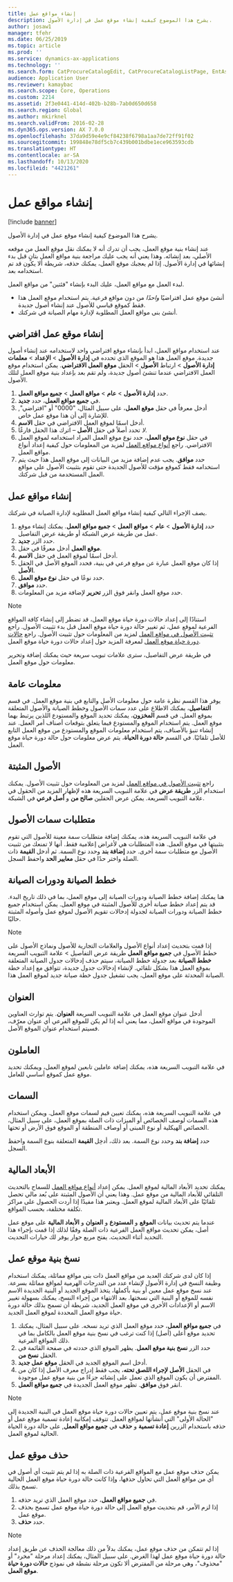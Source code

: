 ```yaml
---
title: إنشاء مواقع عمل
description: يشرح هذا الموضوع كيفية إنشاء موقع عمل في إدارة الأصول.
author: josaw1
manager: tfehr
ms.date: 06/25/2019
ms.topic: article
ms.prod: ''
ms.service: dynamics-ax-applications
ms.technology: ''
ms.search.form: CatProcureCatalogEdit, CatProcureCatalogListPage, EntAssetFunctionalLocationCopyStructure, EntAssetFunctionalLocationCreate
audience: Application User
ms.reviewer: kamaybac
ms.search.scope: Core, Operations
ms.custom: 2214
ms.assetid: 2f3e0441-414d-402b-b28b-7ab0d650d658
ms.search.region: Global
ms.author: mkirknel
ms.search.validFrom: 2016-02-28
ms.dyn365.ops.version: AX 7.0.0
ms.openlocfilehash: 37da9d59e4e9cf84238f6798a1aa7de72ff91f02
ms.sourcegitcommit: 199848e78df5cb7c439b001bdbe1ece963593cdb
ms.translationtype: HT
ms.contentlocale: ar-SA
ms.lasthandoff: 10/13/2020
ms.locfileid: "4421261"
---
```

# <a name="create-functional-locations"></a>إنشاء مواقع عمل

[!include [banner](../../includes/banner.md)]

 

يشرح هذا الموضوع كيفية إنشاء موقع عمل في إدارة الأصول.

عند إنشاء بنية موقع العمل، يجب أن تدرك أنه لا يمكنك نقل موقع العمل من موقعه الأصلي، بعد إنشائه. وهذا يعني أنه يجب عليك مراجعة بنية مواقع العمل بتانٍ قبل بدء إنشائها في إدارة الأصول. إذا لم يعجبك موقع العمل، يمكنك حذفه، شريطة ألا يكون قد تم استخدامه بعد.

لبدء العمل مع مواقع العمل، عليك البدء بإنشاء "فئتين" من مواقع العمل.

- أنشئ موقع عمل افتراضيًا *واحدًا* من دون مواقع فرعية. يتم استخدام موقع العمل هذا فقط كموقع قياسي للأصول عند إنشاء أصول جديدة.  
- أنشئ بنى مواقع العمل المطلوبة لإدارة مهام الصيانة في شركتك.

## <a name="create-a-default-functional-location"></a>إنشاء موقع عمل افتراضي

عند استخدام مواقع العمل، ابدأ بإنشاء موقع افتراضي واحد لاستخدامه عند إنشاء أصول جديدة. موقع العمل هذا هو الموقع الذي تحدده في **إدارة الأصول** > **الإعداد** > **معلمات إدارة الأصول** > ارتباط **الأصول** > الحقل **موقع العمل الافتراضي**. يمكن استخدام موقع العمل الافتراضي عندما تنشئ أصول جديدة، ولم تقم بعد بإعداد بنية موقع العمل لتلك الأصول.

1. حدد **إدارة الأصول** > **عام** > **مواقع العمل** > **جميع مواقع العمل**.  
2. في **جميع مواقع العمل**، حدد **جديد‏‎**.
3. أدخل معرفاً في حقل **موقع العمل**، على سبيل المثال، "0000" أو "افتراضي", للإشارة إلى أن هذا موقع عمل خاص.
4. أدخل اسمًا لموقع العمل الافتراضي في حقل **الاسم**.
5. *لا* تحدد أصلاً في حقل **الأصل** – اترك هذا الحقل فارغًا.
6. في حقل **نوع موقع العمل**، حدد نوع موقع العمل المراد استخدامه لموقع العمل الافتراضي. راجع [أنواع مواقع العمل](../setup-for-functional-locations/functional-location-types.md) لمزيد من المعلومات حول كيفية إعداد أنواع مواقع العمل.
7. حدد **موافق**. يجب عدم إضافة مزيد من البيانات إلى موقع العمل هذا حيث يتم استخدامه فقط كموقع مؤقت للأصول الجديدة حتى تقوم بتثبيت الأصول على مواقع العمل المستخدمة من قبل شركتك.

## <a name="create-functional-locations"></a>إنشاء مواقع عمل

يصف الإجراء التالي كيفية إنشاء مواقع العمل المطلوبة لإدارة الصيانة في شركتك.

1. حدد **إدارة الأصول** > **عام** > **مواقع العمل** > **جميع مواقع العمل**. يمكنك إنشاء موقع عمل من طريقة عرض الشبكة أو طريقة عرض التفاصيل.
2. حدد الزر **جديد**.
3. أدخل معرفًا في حقل‏‎ **موقع العمل**.
4. أدخل اسمًا لموقع العمل في حقل **الاسم**.
5. إذا كان موقع العمل عبارة عن موقع فرعي في بنية، فحدد الموقع الأصل في الحقل **الأصل**.
6. حدد نوعًا في حقل **نوع موقع العمل**.
7. حدد **موافق**.
8. حدد موقع العمل وانقر فوق الزر **تحرير** لإضافة مزيد من المعلومات.

>[!NOTE]
>استنادًا إلى إعداد حالات دورة حياة موقع العمل، قد تضطر إلى إنشاء كافة المواقع الفرعية لموقع عمل، ثم تغيير حالة دورة حياة موقع العمل قبل بدء تثبيت الأصول. راجع [تثبيت الأصول في مواقع العمل](../functional-locations/install-objects-on-functional-locations.md) لمزيد من المعلومات حول تثبيت الأصول. راجع [حالات دورة حياة موقع العمل](../setup-for-functional-locations/functional-location-stages.md) لمعرفة المزيد حول إعداد حالات دورة حياة موقع العمل.

في طريقة عرض التفاصيل، سترى علامات تبويب سريعة حيث يمكنك إضافة وتحرير معلومات حول موقع العمل.

## <a name="general-information"></a>معلومات عامة

يوفر هذا القسم نظرة عامة حول معلومات الأصل والتابع في بنية موقع العمل. في قسم **التفاصيل**، يمكنك الاطلاع على عدد سمات الأصول وخطط الصيانة والأصول المتعلقة بموقع العمل. في قسم **المخزون**، يمكنك تحديد الموقع والمستودع اللذين يرتبط بهما موقع العمل. يتم استخدام الموقع والمستودع فيما يتعلق بتوقعات أصناف أمر العمل. عند إنشاء تنبؤ بالأصناف، يتم استخدام معلومات الموقع والمستودع من موقع العمل التابع للأصل تلقائيًا. في القسم **حالة دورة الحياة**، يتم عرض معلومات حول حالة دورة حياة موقع العمل.

## <a name="installed-assets"></a>الأصول المثبتة

راجع [تثبيت الأصول في مواقع العمل](../functional-locations/install-objects-on-functional-locations.md) لمزيد من المعلومات حول تثبيت الأصول. يمكنك استخدام الزر **طريقة عرض** في علامة التبويب السريعة هذه لإظهار المزيد من الحقول في علامة التبويب السريعة. يمكن عرض الحقلين **صالح من** و **أصل فرعي** في الشبكة.

## <a name="asset-attribute-requirements"></a>متطلبات سمات الأصول

في علامة التبويب السريعة هذه، يمكنك إضافة متطلبات سمة معينة للأصول التي تقوم بتثبيتها في موقع العمل. هذه المتطلبات هي لأغراض إعلامية فقط. أنها لا تمنعك من تثبيت الأصول مع متطلبات سمة أخرى. حدد **إضافة بند** وحدد نوع السمة. ثم أدخل **القيمة** ذات الصلة واختر حدًا في حقل **معايير الحد** واحفظ السجل.

## <a name="maintenance-plans-and-maintenance-rounds"></a>خطط الصيانة ودورات الصيانة

هنا يمكنك إضافة خطط الصيانة ودورات الصيانة إلى موقع العمل، بما في ذلك تاريخ البدء. قد يتم إعداد خطط صيانة أخرى للأصول المثبتة في موقع العمل. يمكن استخدام جميع خطط الصيانة ودورات الصيانة لجدولة إدخالات تقويم الأصول لموقع عمل وأصوله المثبتة حاليًا.

>[!NOTE]
>إذا قمت بتحديث إعداد أنواع الأصول والعلامات التجارية للأصول ونماذج الأصول على خطط الأصول في **جميع مواقع العمل** طريقة عرض التفاصيل > علامة التبويب السريعة **خطط الصيانة** بعد جدولة خطط الصيانة، سيتم حذف إدخالات جدول الصيانة المتعلقة بموقع العمل هذا بشكل تلقائي. لإنشاء إدخالات جدول جديدة، تتوافق مع إعداد خطة الصيانة المحدثة على موقع العمل، يجب تشغيل جدول خطة صيانة جديد لموقع العمل هذا. 

## <a name="address"></a>العنوان

أدخل عنوان موقع العمل في علامة التبويب السريعة **العنوان**. يتم توارث العناوين الموجودة في مواقع العمل، مما يعني أنه إذا لم يكن للموقع الفرعي أي عنوان معرّف، فسيتم استخدام عنوان الموقع الأصل.

## <a name="workers"></a>العاملون

في علامة التبويب السريعة هذه، يمكنك إضافة عاملين تابعين لموقع العمل، ويمكنك تحديد موقع عمل كموقع أساسي للعامل. 

## <a name="attributes"></a>السمات

في علامة التبويب السريعة هذه، يمكنك تعيين قيم لسمات موقع العمل. ويمكن استخدام هذه السمات لوصف الخصائص أو الميزات ذات الصلة بموقع العمل، على سبيل المثال، الخصائص الهيكلية أو نوع المبنى أو أوصاف المنطقة أو الموقع فوق الأرض أو تحتها.

حدد **إضافة بند** وحدد نوع السمة. بعد ذلك، أدخِل **القيمة** المتعلقة بنوع السمة واحفظ السجل.

## <a name="financial-dimensions"></a>الأبعاد المالية

يمكنك تحديد الأبعاد المالية لموقع العمل. يمكن إعداد [أنواع مواقع العمل](../setup-for-functional-locations/functional-location-types.md) للسماح بالتحديث التلقائي للأبعاد المالية من موقع عمل. وهذا يعني أن الأصول المثبتة على بُعد مالي تحصل تلقائيًا على الأبعاد المالية لموقع العمل. ويعتبر هذا مفيدًا إذا أردت الحصول على مراكز تكلفة مختلفة، بحسب المواقع.

عندما يتم تحديث بيانات **الموقع** و **المستودع** و **العنوان** و **الأبعاد المالية** على موقع عمل أصل، يمكن تحديث مواقع العمل الفرعية ذات الصلة وفقًا لذلك إذا قمت بإجراء هذا التحديد أثناء التحديث. يفتح مربع حوار يوفر لك خيارات التحديث.

## <a name="copy-a-functional-location-structure"></a>نسخ بنية موقع عمل

إذا كان لدى شركتك العديد من مواقع العمل ذات بنى مواقع مماثلة، يمكنك استخدام وظيفة النسخ في إدارة الأصول لإنشاء عدد من التدرجات الهرمية لمواقع مماثلة بسرعة. عند نسخ موقع عمل معين أو بنية بأكملها، يتخذ الموقع الجديد أو البنية الجديدة الاسم نفسه للموقع أو البنية التي نسختها. بعد الانتهاء من إجراء النسخ، يمكنك بسهولة تغيير الاسم أو الإعدادات الأخرى في موقع العمل الجديد، شريطة أن تسمح بذلك حالة دورة حياة موقع العمل المحددة لموقع العمل الجديد.

1. في **جميع مواقع العمل‬**، حدد موقع العمل الذي تريد نسخه. على سبيل المثال، يمكنك تحديد موقع أعلى (أصل) إذا كنت ترغب في نسخ بنية موقع العمل بالكامل بما في ذلك المواقع الفرعية.
2. حدد الزر **نسخ بنية موقع العمل**. يظهر الموقع الذي حددته في صفحة القائمة في الحقل **نسخ من**.
3. أدخل اسم الموقع الجديد في الحقل **موقع عمل جديد**.
4. في الحقل **الأصل لإجراء اللصق تحته**، يجب فقط إدراج معرف الأصل إذا كان من المفترض أن يكون الموقع الذي تعمل على إنشائه جزءًا من بنية موقع عمل موجودة.
5. انقر فوق **موافق**. تظهر موقع العمل الجديدة في **جميع مواقع العمل**.

>[!NOTE]
>عند نسخ بنية موقع عمل، يتم تعيين حالات دورة حياة موقع العمل في البنية الجديدة إلى "الحالة الأولى" التي أنشأتها لمواقع العمل. تتوقف إمكانية إعادة تسمية موقع عمل أو حذفه باستخدام الزرين **إعادة تسمية** و **حذف** في **جميع مواقع العمل**, على حالة دورة الحياة الحالية لموقع العمل.

## <a name="delete-a-functional-location"></a>حذف موقع عمل

يمكن حذف موقع عمل مع المواقع الفرعية ذات الصلة به إذا لم يتم تثبيت أي أصول في أي من مواقع العمل التي تحاول حذفها، وإذا كانت حالة دورة حياة موقع العمل الحالية تسمح بذلك.

1. في **جميع مواقع العمل‬**، حدد موقع العمل الذي تريد حذفه.
2. إذا لزم الأمر، قم بتحديث موقع العمل إلى حالة دورة حياة موقع عمل تسمح بحذف موقع عمل.
3. حدد **حذف**.

>[!NOTE]
>إذا لم تتمكن من حذف موقع عمل، يمكنك بدلاً من ذلك معالجة الحذف عن طريق إعداد حالة دورة حياة موقع عمل لهذا الغرض. على سبيل المثال، يمكنك إعداد مرحلة "مخرد‬" أو "محذوف"، وهي مرحلة من المفترض ألا تكون مرحلة نشطة في نموذج **حالات دورة حياة موقع العمل**.
